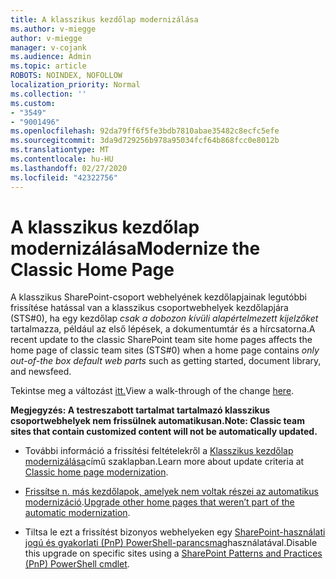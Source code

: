 ```yaml
---
title: A klasszikus kezdőlap modernizálása
ms.author: v-miegge
author: v-miegge
manager: v-cojank
ms.audience: Admin
ms.topic: article
ROBOTS: NOINDEX, NOFOLLOW
localization_priority: Normal
ms.collection: ''
ms.custom:
- "3549"
- "9001496"
ms.openlocfilehash: 92da79ff6f5fe3bdb7810abae35482c8ecfc5efe
ms.sourcegitcommit: 3da9d729256b978a95034fcf64b868fcc0e8012b
ms.translationtype: MT
ms.contentlocale: hu-HU
ms.lasthandoff: 02/27/2020
ms.locfileid: "42322756"
---
```

# <a name="modernize-the-classic-home-page"></a><span data-ttu-id="95f0d-102">A klasszikus kezdőlap modernizálása</span><span class="sxs-lookup"><span data-stu-id="95f0d-102">Modernize the Classic Home Page</span></span>

<span data-ttu-id="95f0d-103">A klasszikus SharePoint-csoport webhelyének kezdőlapjainak legutóbbi frissítése hatással van a klasszikus csoportwebhelyek kezdőlapjára (STS#0), ha egy kezdőlap *csak a dobozon kívüli alapértelmezett kijelzőket* tartalmazza, például az első lépések, a dokumentumtár és a hírcsatorna.</span><span class="sxs-lookup"><span data-stu-id="95f0d-103">A recent update to the classic SharePoint team site home pages affects the home page of classic team sites (STS#0) when a home page contains *only out-of-the box default web parts* such as getting started, document library, and newsfeed.</span></span>

<span data-ttu-id="95f0d-104">Tekintse meg a változást [itt.](https://docs.microsoft.com/en-us/sharepoint/sharepointonline/media/homepage-upgrade-gif.gif)</span><span class="sxs-lookup"><span data-stu-id="95f0d-104">View a walk-through of the change [here](https://docs.microsoft.com/en-us/sharepoint/sharepointonline/media/homepage-upgrade-gif.gif).</span></span> 

<span data-ttu-id="95f0d-105">**Megjegyzés: A testreszabott tartalmat tartalmazó klasszikus csoportwebhelyek nem frissülnek automatikusan.**</span><span class="sxs-lookup"><span data-stu-id="95f0d-105">**Note: Classic team sites that contain customized content will not be automatically updated.**</span></span>

* <span data-ttu-id="95f0d-106">További információ a frissítési feltételekről a [Klasszikus kezdőlap modernizálása](https://docs.microsoft.com/sharepoint/disable-auto-modernization-classic-home-pages#why-update-classic-team-site-home-pages-to-modern)című szaklapban.</span><span class="sxs-lookup"><span data-stu-id="95f0d-106">Learn more about update criteria at [Classic home page modernization](https://docs.microsoft.com/sharepoint/disable-auto-modernization-classic-home-pages#why-update-classic-team-site-home-pages-to-modern).</span></span>

* <span data-ttu-id="95f0d-107">[Frissítse n. más kezdőlapok, amelyek nem voltak részei az automatikus modernizáció](https://docs.microsoft.com/sharepoint/dev/transform/modernize-userinterface-site-pages).</span><span class="sxs-lookup"><span data-stu-id="95f0d-107">[Upgrade other home pages that weren’t part of the automatic modernization](https://docs.microsoft.com/sharepoint/dev/transform/modernize-userinterface-site-pages).</span></span>

* <span data-ttu-id="95f0d-108">Tiltsa le ezt a frissítést bizonyos webhelyeken egy [SharePoint-használati jogú és gyakorlati (PnP) PowerShell-parancsmag](https://docs.microsoft.com/powershell/sharepoint/sharepoint-pnp/sharepoint-pnp-cmdlets)használatával.</span><span class="sxs-lookup"><span data-stu-id="95f0d-108">Disable this upgrade on specific sites using a [SharePoint Patterns and Practices (PnP) PowerShell cmdlet](https://docs.microsoft.com/powershell/sharepoint/sharepoint-pnp/sharepoint-pnp-cmdlets).</span></span>
